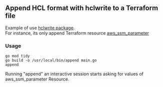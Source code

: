 ## Append HCL format with hclwrite to a Terraform file

Example of use [hclwrite package](https://pkg.go.dev/github.com/hashicorp/hcl/v2/hclwrite). \
For instance, its only append Terraform resource  [aws_ssm_parameter](https://registry.terraform.io/providers/hashicorp/aws/latest/docs/resources/ssm_parameter)

### Usage

```
go mod tidy
go build -o /usr/local/bin/append main.go
append
```
Running "append" an interactive session starts asking for values of aws_ssm_parameter Resource.
